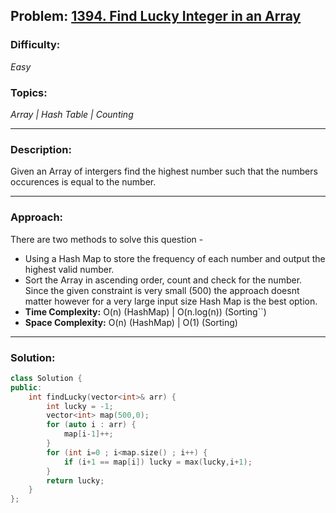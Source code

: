 ## Problem: [1394. Find Lucky Integer in an Array](https://leetcode.com/problems/find-lucky-integer-in-an-array/)

### Difficulty:
*Easy*

### Topics:
*Array | Hash Table | Counting*

---

### Description:
Given an Array of intergers find the highest number such that the numbers occurences is equal to the number.

---

### Approach:
There are two methods to solve this question -
   - Using a Hash Map to store the frequency of each number and output the highest valid number.
   - Sort the Array in ascending order, count and check for the number.
Since the given constraint is very small (500) the approach doesnt matter however for a very large input size Hash Map is the best option.
- **Time Complexity:** O(n) (HashMap) | O(n.log(n)) (Sorting``)
- **Space Complexity:** O(n) (HashMap) | O(1) (Sorting)

---

### Solution:
```cpp
class Solution {
public:
    int findLucky(vector<int>& arr) {
        int lucky = -1;
        vector<int> map(500,0);
        for (auto i : arr) {
            map[i-1]++;
        }
        for (int i=0 ; i<map.size() ; i++) {
            if (i+1 == map[i]) lucky = max(lucky,i+1);
        }
        return lucky;
    }
};
```
